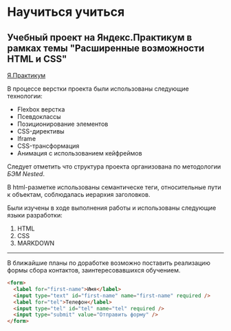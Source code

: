 # **Научиться учиться**

## Учебный проект на Яндекс.Практикум в рамках темы "Расширенные возможности HTML и CSS"

[Я.Практикум](https://practicum.yandex.ru "Учиться здесь")

В процессе верстки проекта были использованы следующие технологии:

- Flexbox верстка
- Псевдоклассы
- Позиционирование элементов
- CSS-директивы
- Iframe
- CSS-трансформация
- Анимация с использованием кейфреймов

Следует отметить что структура проекта организована по методологии _БЭМ Nested_.

В html-разметке использованы семантическе теги, относительные пути к объектам, соблюдалась иерархия заголовков.

Были изучены в ходе выполнения работы и использованы следующие языки разработки:

1. HTML
2. CSS
3. MARKDOWN

---

В ближайшие планы по доработке возможно поставить реализацию формы сбора контактов, заинтересовавшихся обучением.

```html
<form>
  <label for="first-name">Имя</label>
  <input type="text" id="first-name" name="first-name" required />
  <label for="tel">Телефон</label>
  <input type="tel" id="tel" name="tel" required />
  <input type="submit" value="Отправить форму" />
</form>
```
